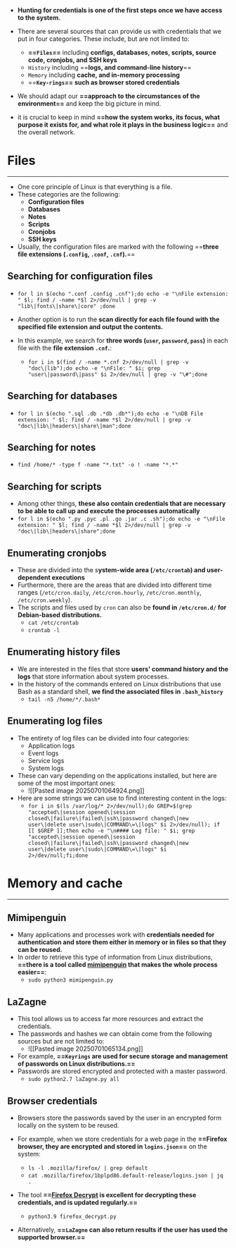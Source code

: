 - **Hunting for credentials is one of the first steps once we have access to the system.**
- There are several sources that can provide us with credentials that we put in four categories. These include, but are not limited to:
	- **==`Files`==** including **configs, databases, notes, scripts, source code, cronjobs, and SSH keys**
	- `History` including ==**logs, and command-line history**==
	- `Memory` including **cache, and in-memory processing**
	- ==**`Key-rings`== such as browser stored credentials**

- We should adapt our **==approach to the circumstances of the environment==** and keep the big picture in mind.
- it is crucial to keep in mind **==how the system works, its focus, what purpose it exists for, and what role it plays in the business logic==** and the overall network.

# Files
---
- One core principle of Linux is that everything is a file.
- These categories are the following:
	- **Configuration files**
	- **Databases**
	- **Notes**
	- **Scripts**
	- **Cronjobs**
	- **SSH keys**
- Usually, the configuration files are marked with the following ==**three file extensions (`.config`, `.conf`, `.cnf`).**==

## Searching for configuration files
- `for l in $(echo ".conf .config .cnf");do echo -e "\nFile extension: " $l; find / -name *$l 2>/dev/null | grep -v "lib\|fonts\|share\|core" ;done`
  
- Another option is to run the **scan directly for each file found with the specified file extension and output the contents.**
- In this example, we search for **three words (`user`, `password`, `pass`)** in each file with the **file extension `.cnf`.**:
	- `for i in $(find / -name *.cnf 2>/dev/null | grep -v "doc\|lib");do echo -e "\nFile: " $i; grep "user\|password\|pass" $i 2>/dev/null | grep -v "\#";done`
	  
## Searching for databases
- `for l in $(echo ".sql .db .*db .db*");do echo -e "\nDB File extension: " $l; find / -name *$l 2>/dev/null | grep -v "doc\|lib\|headers\|share\|man";done`

## Searching for notes
- `find /home/* -type f -name "*.txt" -o ! -name "*.*"`
## Searching for scripts
- Among other things, **these also contain credentials that are necessary to be able to call up and execute the processes automatically**
- `for l in $(echo ".py .pyc .pl .go .jar .c .sh");do echo -e "\nFile extension: " $l; find / -name *$l 2>/dev/null | grep -v "doc\|lib\|headers\|share";done`

## Enumerating cronjobs
- These are divided into the s**ystem-wide area (`/etc/crontab`) and user-dependent executions**
- Furthermore, there are the areas that are divided into different time ranges (`/etc/cron.daily`, `/etc/cron.hourly`, `/etc/cron.monthly`, `/etc/cron.weekly`).
- The scripts and files used by `cron` can also be **found in `/etc/cron.d/` for Debian-based distributions.**
	- `cat /etc/crontab`
	- `crontab -l`

## Enumerating history files
- We are interested in the files that store **users' command history and the logs** that store information about system processes.
- In the history of the commands entered on Linux distributions that use Bash as a standard shell, **we find the associated files in `.bash_history`**
	- `tail -n5 /home/*/.bash*`

## Enumerating log files
- The entirety of log files can be divided into four categories:
	- Application logs
	- Event logs
	- Service logs
	- System logs
- These can vary depending on the applications installed, but here are some of the most important ones:
	- ![[Pasted image 20250701064924.png]]
- Here are some strings we can use to find interesting content in the logs:
	- `for i in $(ls /var/log/* 2>/dev/null);do GREP=$(grep "accepted\|session opened\|session closed\|failure\|failed\|ssh\|password changed\|new user\|delete user\|sudo\|COMMAND\=\|logs" $i 2>/dev/null); if [[ $GREP ]];then echo -e "\n#### Log file: " $i; grep "accepted\|session opened\|session closed\|failure\|failed\|ssh\|password changed\|new user\|delete user\|sudo\|COMMAND\=\|logs" $i 2>/dev/null;fi;done`

# Memory and cache
----
## Mimipenguin
- Many applications and processes work with **credentials needed for authentication and store them either in memory or in files so that they can be reused.**
- In order to retrieve this type of information from Linux distributions, **==there is a tool called [mimipenguin](https://github.com/huntergregal/mimipenguin) that makes the whole process easier==**:
	- `sudo python3 mimipenguin.py`

## LaZagne
- This tool allows us to access far more resources and extract the credentials. 
- The passwords and hashes we can obtain come from the following sources but are not limited to:
	- ![[Pasted image 20250701065134.png]]
- For example, **==`Keyrings` are used for secure storage and management of passwords on Linux distributions.==** 
- Passwords are stored encrypted and protected with a master password.
	- `sudo python2.7 laZagne.py all`

## Browser credentials
- Browsers store the passwords saved by the user in an encrypted form locally on the system to be reused.
- For example, when we store credentials for a web page in the **==Firefox browser, they are encrypted and stored in `logins.json`==** on the system:
	- `ls -l .mozilla/firefox/ | grep default`
	- `cat .mozilla/firefox/1bplpd86.default-release/logins.json | jq .`

- The tool **==[Firefox Decrypt](https://github.com/unode/firefox_decrypt) is excellent for decrypting these credentials, and is updated regularly.==**
	- `python3.9 firefox_decrypt.py`
- Alternatively, **==`LaZagne` can also return results if the user has used the supported browser.==**